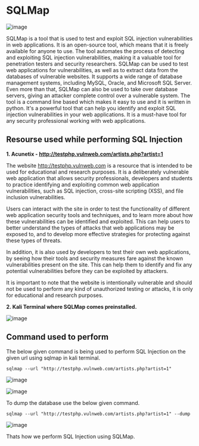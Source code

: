 # SQLMap 

![image](https://user-images.githubusercontent.com/60937657/212563451-3a4d1dd5-f1f4-4757-a32e-c9b7a72ec960.png)

SQLMap is a tool that is used to test and exploit SQL injection vulnerabilities in web applications. It is an open-source tool, which means that it is freely available for anyone to use. The tool automates the process of detecting and exploiting SQL injection vulnerabilities, making it a valuable tool for penetration testers and security researchers.  SQLMap can be used to test web applications for vulnerabilities, as well as to extract data from the databases of vulnerable websites. It supports a wide range of database management systems, including MySQL, Oracle, and Microsoft SQL Server. Even more than that, SQLMap can also be used to take over database servers, giving an attacker complete control over a vulnerable system.  The tool is a command line based which makes it easy to use and it is written in python. It's a powerful tool that can help you identify and exploit SQL injection vulnerabilities in your web applications. It is a must-have tool for any security professional working with web applications.

## Resourse used while performing SQL Injection

**1. Acunetix - http://testphp.vulnweb.com/artists.php?artist=1**

The website http://testphp.vulnweb.com is a resource that is intended to be used for educational and research purposes. It is a deliberately vulnerable web application that allows security professionals, developers and students to practice identifying and exploiting common web application vulnerabilities, such as SQL injection, cross-site scripting (XSS), and file inclusion vulnerabilities.

Users can interact with the site in order to test the functionality of different web application security tools and techniques, and to learn more about how these vulnerabilities can be identified and exploited. This can help users to better understand the types of attacks that web applications may be exposed to, and to develop more effective strategies for protecting against these types of threats.

In addition, it is also used by developers to test their own web applications, by seeing how their tools and security measures fare against the known vulnerabilities present on the site. This can help them to identify and fix any potential vulnerabilities before they can be exploited by attackers.

It is important to note that the website is intentionally vulnerable and should not be used to perform any kind of unauthorized testing or attacks, it is only for educational and research purposes.

**2. Kali Terminal where SQLMap comes preinstalled.**

![image](https://user-images.githubusercontent.com/60937657/212591439-00ed2f52-c540-4d0b-8b67-25cfba8f2ba7.png)

## Command used to perform 

The below given command is being used to perform SQL Injection on the given url using sqlmap in kali terminal. 

```
sqlmap --url "http://testphp.vulnweb.com/artists.php?artist=1"
```

![image](https://user-images.githubusercontent.com/60937657/212592340-3fa002a7-18b1-4c8b-8b7b-e7b8ac070bc1.png)

![image](https://user-images.githubusercontent.com/60937657/212592414-c230c19d-daf5-4e0b-bbd9-8840c9904409.png)

To dump the database use the below given command. 

```
sqlmap --url "http://testphp.vulnweb.com/artists.php?artist=1" --dump
```

![image](https://user-images.githubusercontent.com/60937657/212592775-4f3a6327-f128-491d-91e4-4dbd151d88fb.png)

Thats how we perform SQL Injection using SQLMap. 
